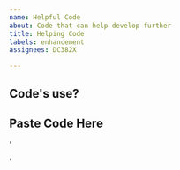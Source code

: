 ```yaml
---
name: Helpful Code
about: Code that can help develop further
title: Helping Code
labels: enhancement
assignees: DC382X

---
```


## Code's use?

## Paste Code Here
'

'
